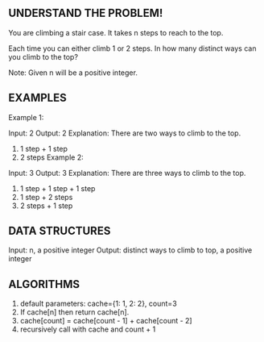 ## UNDERSTAND THE PROBLEM!
You are climbing a stair case. It takes n steps to reach to the top.

Each time you can either climb 1 or 2 steps. In how many distinct ways can you climb to the top?

Note: Given n will be a positive integer.

## EXAMPLES
Example 1:

Input: 2
Output: 2
Explanation: There are two ways to climb to the top.
1. 1 step + 1 step
2. 2 steps
Example 2:

Input: 3
Output: 3
Explanation: There are three ways to climb to the top.
1. 1 step + 1 step + 1 step
2. 1 step + 2 steps
3. 2 steps + 1 step

## DATA STRUCTURES
Input: n, a positive integer
Output: distinct ways to climb to top, a positive integer

## ALGORITHMS

1. default parameters: cache={1: 1, 2: 2}, count=3
2. If cache[n] then return cache[n].
3. cache[count] = cache[count - 1] + cache[count - 2]
4. recursively call with cache and count + 1







